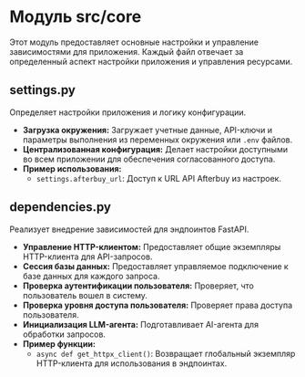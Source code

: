 # Модуль src/core

Этот модуль предоставляет основные настройки и управление зависимостями для приложения. Каждый файл отвечает за определенный аспект настройки приложения и управления ресурсами.

## settings.py
Определяет настройки приложения и логику конфигурации.
- **Загрузка окружения:** Загружает учетные данные, API-ключи и параметры выполнения из переменных окружения или `.env` файлов.
- **Централизованная конфигурация:** Делает настройки доступными во всем приложении для обеспечения согласованного доступа.
- **Пример использования:**
  - `settings.afterbuy_url`: Доступ к URL API Afterbuy из настроек.

## dependencies.py
Реализует внедрение зависимостей для эндпоинтов FastAPI.
- **Управление HTTP-клиентом:** Предоставляет общие экземпляры HTTP-клиента для API-запросов.
- **Сессия базы данных:** Предоставляет управляемое подключение к базе данных для каждого запроса.
- **Проверка аутентификации пользователя:** Проверяет, что пользователь вошел в систему.
- **Проверка уровня доступа пользователя:** Проверяет права доступа пользователя.
- **Инициализация LLM-агента:** Подготавливает AI-агента для обработки запросов.
- **Пример функции:**
  - `async def get_httpx_client()`: Возвращает глобальный экземпляр HTTP-клиента для использования в эндпоинтах.